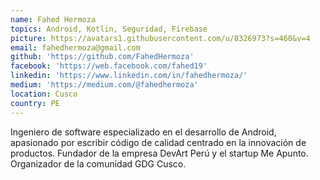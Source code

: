 ```yaml
---
name: Fahed Hermoza
topics: Android, Kotlin, Seguridad, Firebase  
picture: https://avatars1.githubusercontent.com/u/8326973?s=460&v=4
email: fahedhermoza@gmail.com
github: 'https://github.com/FahedHermoza'
facebook: 'https://web.facebook.com/fahed19'
linkedin: 'https://www.linkedin.com/in/fahedhermoza/'
medium: 'https://medium.com/@fahedhermoza'
location: Cusco
country: PE
---
```


Ingeniero de software especializado en el desarrollo de Android, apasionado por escribir código de calidad centrado en la innovación de productos. Fundador de la empresa DevArt Perú y el startup Me Apunto. Organizador de la comunidad GDG Cusco.
